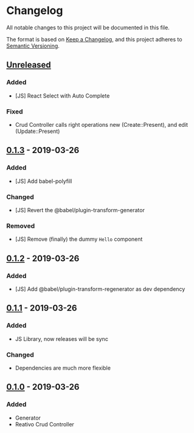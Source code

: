 # Changelog
All notable changes to this project will be documented in this file.

The format is based on [Keep a Changelog](https://keepachangelog.com/en/1.0.0/),
and this project adheres to [Semantic Versioning](https://semver.org/spec/v2.0.0.html).

## [Unreleased]
### Added
- [JS] React Select with Auto Complete

### Fixed
- Crud Controller calls right operations new (Create::Present), and edit (Update::Present)

## [0.1.3] - 2019-03-26
### Added
- [JS] Add babel-polyfill

### Changed
- [JS] Revert the @babel/plugin-transform-generator

### Removed
- [JS] Remove (finally) the dummy `Hello` component

## [0.1.2] - 2019-03-26
### Added
- [JS] Add @babel/plugin-transform-regenerator as dev dependency

## [0.1.1] - 2019-03-26
### Added
- JS Library, now releases will be sync

### Changed 
- Dependencies are much more flexible

## [0.1.0] - 2019-03-26
### Added
- Generator
- Reativo Crud Controller

[Unreleased]: https://github.com/fernandes/reativo/compare/v0.1.3...HEAD
[0.1.3]: https://github.com/fernandes/reativo/compare/v0.1.2...v0.1.3
[0.1.2]: https://github.com/fernandes/reativo/compare/v0.1.1...v0.1.2
[0.1.1]: https://github.com/fernandes/reativo/compare/v0.1.0...v0.1.1
[0.1.0]: https://github.com/fernandes/reativo/releases/tag/v0.1.1
